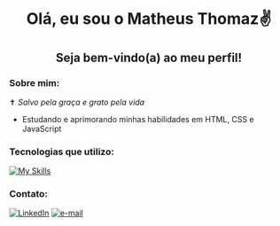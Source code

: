 ### <h1 align="center">Olá, eu sou o Matheus Thomaz✌️<br><h2 align="center">Seja bem-vindo(a) ao meu perfil!</h2></h1>

### <h3> Sobre mim: </h3>

✝️<i> Salvo pela graça e grato pela vida</i> <br>

<ul>
  <li>Estudando e aprimorando minhas habilidades em HTML, CSS e JavaScript</li>
</ul>

### <h3> Tecnologias que utilizo: </h3>
[![My Skills](https://skillicons.dev/icons?i=html,css,js)](https://skillicons.dev)

### <h3> Contato: </h3>
[![LinkedIn](https://img.shields.io/badge/LinkedIn-0077B5?style=for-the-badge&logo=linkedin&logoColor=white)](linkedin.com/in/matheus-thomaz) [![e-mail](https://img.shields.io/badge/Microsoft%20Outlook-0078D4.svg?style=for-the-badge&logo=Microsoft-Outlook&logoColor=white)](matheus1.melo@hotmail.com)
